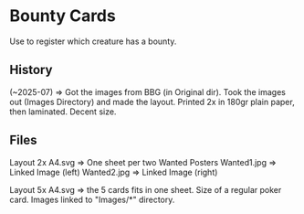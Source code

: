 # Bounty Cards

Use to register which creature has a bounty.

## History

(~2025-07) => Got the images from BBG (in Original dir). Took the images out (Images Directory) and made the layout.
	Printed 2x in 180gr plain paper, then laminated. Decent size.

## Files 

Layout 2x A4.svg => One sheet per two Wanted Posters
	Wanted1.jpg => Linked Image (left)
	Wanted2.jpg => Linked Image (right)

Layout 5x A4.svg => the 5 cards fits in one sheet. Size of a regular poker card. Images linked to "Images/*" directory.
